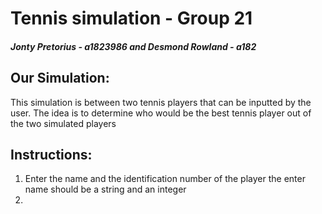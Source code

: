 # Tennis simulation - Group 21

##### Jonty Pretorius - a1823986 and Desmond Rowland - a182
## Our Simulation: 
This simulation is between two tennis players that can be inputted by the user.
The idea is to determine who would be the best tennis player out of the two simulated players
## Instructions: 
1.  Enter the name and the identification number of the player the enter name should be a string and an integer
2.

